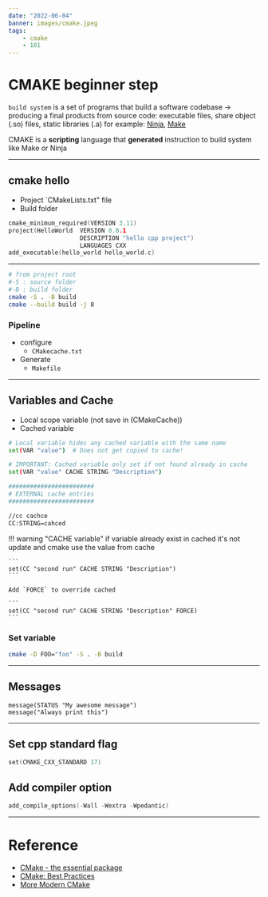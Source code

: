 ```yaml
---
date: "2022-06-04"
banner: images/cmake.jpeg
tags:
    - cmake
    - 101
---
```


# CMAKE beginner step
`build system` is a set of programs that build a software codebase -> producing a final products from source code: executable files, share object (.so) files, static libraries (.a)
for example: [Ninja](https://ninja-build.org/), [Make](https://www.gnu.org/software/make/)

CMAKE is a **scripting** language that **generated** instruction to build system like Make or Ninja

---

## cmake hello
- Project `CMakeLists.txt" file
- Build folder

```cpp title="CMakeLists.txt"
cmake_minimum_required(VERSION 3.11)
project(HelloWorld  VERSION 0.0.1
                    DESCRIPTION "hello cpp project")
                    LANGUAGES CXX
add_executable(hello_world hello_world.c)
```

---

```bash
# from project root
#-S : source folder
#-B : build folder
cmake -S . -B build
cmake --build build -j 8
```

### Pipeline
- configure
  - `CMakecache.txt`
- Generate
  - `Makefile`


---

## Variables and Cache
- Local scope variable (not save in (CMakeCache))
- Cached variable

```bash title="local  scope"
# Local variable hides any cached variable with the same name
set(VAR "value")  # Does not get copied to cache!
```

```bash title="local  scope"
# IMPORTANT: Cached variable only set if not found already in cache
set(VAR "value" CACHE STRING "Description")
```

```bash title="first run"
########################
# EXTERNAL cache entries
########################

//cc cachce
CC:STRING=cahced
```

!!! warning "CACHE variable"
    if variable already exist in cached it's not update and cmake use
    the value from cache

    ```
    set(CC "second run" CACHE STRING "Description")
    ```

    Add `FORCE` to override cached
     
    ```
    set(CC "second run" CACHE STRING "Description" FORCE)
    ```

### Set variable

```bash
cmake -D FOO="foo" -S . -B build
```

---

## Messages

```make
message(STATUS "My awesome message")
message("Always print this")
```

---

## Set cpp standard flag

```c
set(CMAKE_CXX_STANDARD 17)
```

## Add compiler option

```c
add_compile_options(-Wall -Wextra -Wpedantic)
```

---

# Reference
- [CMake - the essential package](https://www.youtube.com/watch?v=UH6F6ypdYbw&list=PLwhKb0RIaIS1sJkejUmWj-0lk7v_xgCuT&index=17)
- [CMake: Best Practices](https://indico.jlab.org/event/420/contributions/7961/attachments/6507/8734/CMakeSandCroundtable.slides.pdf)
- [More Modern CMake](https://hsf-training.github.io/hsf-training-cmake-webpage/index.html)